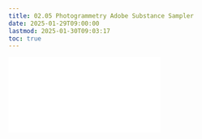 ```yaml
---
title: 02.05 Photogrammetry Adobe Substance Sampler
date: 2025-01-29T09:00:00
lastmod: 2025-01-30T09:03:17
toc: true
---
```


![Link to included file content](../../../../3d-modeling/photogrammetry-with-adobe-substance-sampler.md)
